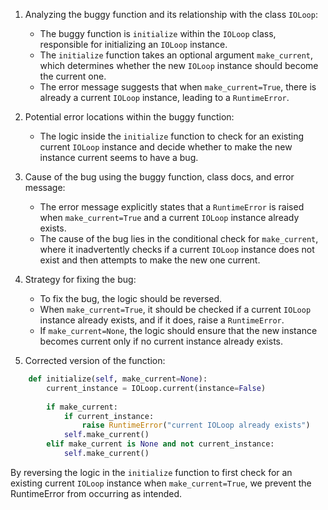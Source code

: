 1. Analyzing the buggy function and its relationship with the class `IOLoop`:
   - The buggy function is `initialize` within the `IOLoop` class, responsible for initializing an `IOLoop` instance.
   - The `initialize` function takes an optional argument `make_current`, which determines whether the new `IOLoop` instance should become the current one.
   - The error message suggests that when `make_current=True`, there is already a current `IOLoop` instance, leading to a `RuntimeError`.

2. Potential error locations within the buggy function:
   - The logic inside the `initialize` function to check for an existing current `IOLoop` instance and decide whether to make the new instance current seems to have a bug.

3. Cause of the bug using the buggy function, class docs, and error message:
   - The error message explicitly states that a `RuntimeError` is raised when `make_current=True` and a current `IOLoop` instance already exists.
   - The cause of the bug lies in the conditional check for `make_current`, where it inadvertently checks if a current `IOLoop` instance does not exist and then attempts to make the new one current.

4. Strategy for fixing the bug:
   - To fix the bug, the logic should be reversed.
   - When `make_current=True`, it should be checked if a current `IOLoop` instance already exists, and if it does, raise a `RuntimeError`.
   - If `make_current=None`, the logic should ensure that the new instance becomes current only if no current instance already exists.

5. Corrected version of the function:
```python
    def initialize(self, make_current=None):
        current_instance = IOLoop.current(instance=False)
        
        if make_current:
            if current_instance:
                raise RuntimeError("current IOLoop already exists")
            self.make_current()
        elif make_current is None and not current_instance:
            self.make_current()
```

By reversing the logic in the `initialize` function to first check for an existing current `IOLoop` instance when `make_current=True`, we prevent the RuntimeError from occurring as intended.
